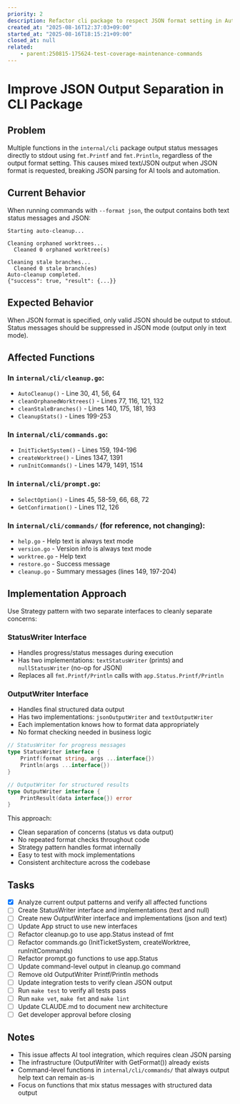```yaml
---
priority: 2
description: Refactor cli package to respect JSON format setting in AutoCleanup and related functions
created_at: "2025-08-16T12:37:03+09:00"
started_at: "2025-08-16T18:15:21+09:00"
closed_at: null
related:
    - parent:250815-175624-test-coverage-maintenance-commands
---
```


# Improve JSON Output Separation in CLI Package

## Problem
Multiple functions in the `internal/cli` package output status messages directly to stdout using `fmt.Printf` and `fmt.Println`, regardless of the output format setting. This causes mixed text/JSON output when JSON format is requested, breaking JSON parsing for AI tools and automation.

## Current Behavior
When running commands with `--format json`, the output contains both text status messages and JSON:
```
Starting auto-cleanup...

Cleaning orphaned worktrees...
  Cleaned 0 orphaned worktree(s)

Cleaning stale branches...
  Cleaned 0 stale branch(es)
Auto-cleanup completed.
{"success": true, "result": {...}}
```

## Expected Behavior
When JSON format is specified, only valid JSON should be output to stdout. Status messages should be suppressed in JSON mode (output only in text mode).

## Affected Functions

### In `internal/cli/cleanup.go`:
- `AutoCleanup()` - Line 30, 41, 56, 64
- `cleanOrphanedWorktrees()` - Lines 77, 116, 121, 132
- `cleanStaleBranches()` - Lines 140, 175, 181, 193
- `CleanupStats()` - Lines 199-253

### In `internal/cli/commands.go`:
- `InitTicketSystem()` - Lines 159, 194-196
- `createWorktree()` - Lines 1347, 1391
- `runInitCommands()` - Lines 1479, 1491, 1514

### In `internal/cli/prompt.go`:
- `SelectOption()` - Lines 45, 58-59, 66, 68, 72
- `GetConfirmation()` - Lines 112, 126

### In `internal/cli/commands/` (for reference, not changing):
- `help.go` - Help text is always text mode
- `version.go` - Version info is always text mode
- `worktree.go` - Help text
- `restore.go` - Success message
- `cleanup.go` - Summary messages (lines 149, 197-204)

## Implementation Approach
Use Strategy pattern with two separate interfaces to cleanly separate concerns:

### StatusWriter Interface
- Handles progress/status messages during execution
- Has two implementations: `textStatusWriter` (prints) and `nullStatusWriter` (no-op for JSON)
- Replaces all `fmt.Printf/Println` calls with `app.Status.Printf/Println`

### OutputWriter Interface  
- Handles final structured data output
- Has two implementations: `jsonOutputWriter` and `textOutputWriter`
- Each implementation knows how to format data appropriately
- No format checking needed in business logic

```go
// StatusWriter for progress messages
type StatusWriter interface {
    Printf(format string, args ...interface{})
    Println(args ...interface{})
}

// OutputWriter for structured results
type OutputWriter interface {
    PrintResult(data interface{}) error
}
```

This approach:
- Clean separation of concerns (status vs data output)
- No repeated format checks throughout code
- Strategy pattern handles format internally
- Easy to test with mock implementations
- Consistent architecture across the codebase

## Tasks
- [x] Analyze current output patterns and verify all affected functions
- [ ] Create StatusWriter interface and implementations (text and null)
- [ ] Create new OutputWriter interface and implementations (json and text)
- [ ] Update App struct to use new interfaces
- [ ] Refactor cleanup.go to use app.Status instead of fmt
- [ ] Refactor commands.go (InitTicketSystem, createWorktree, runInitCommands)
- [ ] Refactor prompt.go functions to use app.Status
- [ ] Update command-level output in cleanup.go command
- [ ] Remove old OutputWriter Printf/Println methods
- [ ] Update integration tests to verify clean JSON output
- [ ] Run `make test` to verify all tests pass
- [ ] Run `make vet`, `make fmt` and `make lint`
- [ ] Update CLAUDE.md to document new architecture
- [ ] Get developer approval before closing

## Notes
- This issue affects AI tool integration, which requires clean JSON parsing
- The infrastructure (OutputWriter with GetFormat()) already exists
- Command-level functions in `internal/cli/commands/` that always output help text can remain as-is
- Focus on functions that mix status messages with structured data output